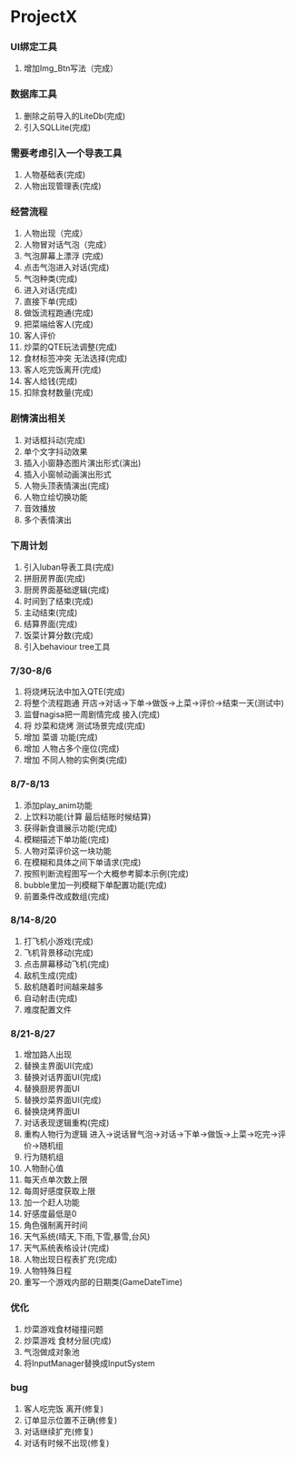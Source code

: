 # ProjectX
### UI绑定工具
1. 增加Img_Btn写法（完成）

### 数据库工具
1. 删除之前导入的LiteDb(完成)
2. 引入SQLLite(完成)

### 需要考虑引入一个导表工具
1. 人物基础表(完成)
2. 人物出现管理表(完成)

### 经营流程
1. 人物出现（完成）
2. 人物冒对话气泡（完成）
3. 气泡屏幕上漂浮 (完成)
4. 点击气泡进入对话(完成)
5. 气泡种类(完成)
6. 进入对话(完成)
7. 直接下单(完成)
8. 做饭流程跑通(完成)
9. 把菜端给客人(完成)
10. 客人评价
11. 炒菜的QTE玩法调整(完成)
12. 食材标签冲突 无法选择(完成)
13. 客人吃完饭离开(完成)
14. 客人给钱(完成)
15. 扣除食材数量(完成)

### 剧情演出相关
1. 对话框抖动(完成)
2. 单个文字抖动效果
3. 插入小窗静态图片演出形式(演出)
4. 插入小窗帧动画演出形式
5. 人物头顶表情演出(完成)
6. 人物立绘切换功能
7. 音效播放
8. 多个表情演出


### 下周计划
1. 引入luban导表工具(完成)
3. 拼厨房界面(完成)
4. 厨房界面基础逻辑(完成)
5. 时间到了结束(完成)
6. 主动结束(完成)
7. 结算界面(完成)
8. 饭菜计算分数(完成)
9. 引入behaviour tree工具

### 7/30-8/6
1. 将烧烤玩法中加入QTE(完成)
2. 将整个流程跑通 开店->对话->下单->做饭->上菜->评价->结束一天(测试中)
3. 监督nagisa把一周剧情完成 接入(完成)
4. 将 炒菜和烧烤 测试场景完成(完成)
5. 增加 菜谱 功能(完成)
6. 增加 人物占多个座位(完成)
7. 增加 不同人物的实例类(完成)

### 8/7-8/13
1. 添加play_anim功能
2. 上饮料功能(计算 最后结账时候结算)
3. 获得新食谱展示功能(完成)
4. 模糊描述下单功能(完成)
5. 人物对菜评价这一块功能
6. 在模糊和具体之间下单请求(完成)
7. 按照判断流程图写一个大概参考脚本示例(完成)
8. bubble里加一列模糊下单配置功能(完成)
9. 前置条件改成数组(完成)


### 8/14-8/20
1. 打飞机小游戏(完成)
2. 飞机背景移动(完成)
3. 点击屏幕移动飞机(完成)
4. 敌机生成(完成)
5. 敌机随着时间越来越多
6. 自动射击(完成)
7. 难度配置文件

### 8/21-8/27
1. 增加路人出现
2. 替换主界面UI(完成)
3. 替换对话界面UI(完成)
4. 替换厨房界面UI
5. 替换炒菜界面UI(完成)
6. 替换烧烤界面UI
7. 对话表现逻辑重构(完成)
8. 重构人物行为逻辑 进入->说话冒气泡->对话->下单->做饭->上菜->吃完->评价->随机组
9. 行为随机组
10. 人物耐心值
11. 每天点单次数上限
12. 每周好感度获取上限
13. 加一个赶人功能
14. 好感度最低是0
15. 角色强制离开时间
16. 天气系统(晴天,下雨,下雪,暴雪,台风)
17. 天气系统表格设计(完成)
18. 人物出现日程表扩充(完成)
19. 人物特殊日程
20. 重写一个游戏内部的日期类(GameDateTime)


### 优化
1. 炒菜游戏食材碰撞问题
2. 炒菜游戏 食材分层(完成)
3. 气泡做成对象池
4. 将InputManager替换成InputSystem

### bug
1. 客人吃完饭 离开(修复)
3. 订单显示位置不正确(修复)
4. 对话继续扩充(修复)
5. 对话有时候不出现(修复)

